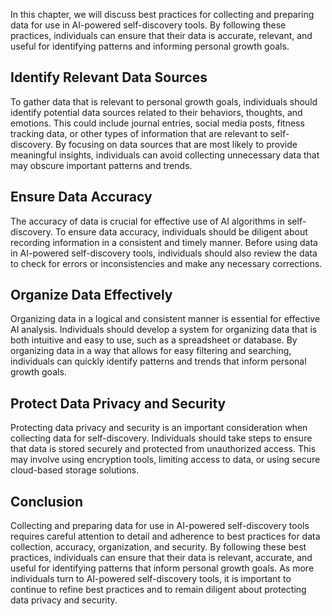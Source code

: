

In this chapter, we will discuss best practices for collecting and preparing data for use in AI-powered self-discovery tools. By following these practices, individuals can ensure that their data is accurate, relevant, and useful for identifying patterns and informing personal growth goals.

Identify Relevant Data Sources
------------------------------

To gather data that is relevant to personal growth goals, individuals should identify potential data sources related to their behaviors, thoughts, and emotions. This could include journal entries, social media posts, fitness tracking data, or other types of information that are relevant to self-discovery. By focusing on data sources that are most likely to provide meaningful insights, individuals can avoid collecting unnecessary data that may obscure important patterns and trends.

Ensure Data Accuracy
--------------------

The accuracy of data is crucial for effective use of AI algorithms in self-discovery. To ensure data accuracy, individuals should be diligent about recording information in a consistent and timely manner. Before using data in AI-powered self-discovery tools, individuals should also review the data to check for errors or inconsistencies and make any necessary corrections.

Organize Data Effectively
-------------------------

Organizing data in a logical and consistent manner is essential for effective AI analysis. Individuals should develop a system for organizing data that is both intuitive and easy to use, such as a spreadsheet or database. By organizing data in a way that allows for easy filtering and searching, individuals can quickly identify patterns and trends that inform personal growth goals.

Protect Data Privacy and Security
---------------------------------

Protecting data privacy and security is an important consideration when collecting data for self-discovery. Individuals should take steps to ensure that data is stored securely and protected from unauthorized access. This may involve using encryption tools, limiting access to data, or using secure cloud-based storage solutions.

Conclusion
----------

Collecting and preparing data for use in AI-powered self-discovery tools requires careful attention to detail and adherence to best practices for data collection, accuracy, organization, and security. By following these best practices, individuals can ensure that their data is relevant, accurate, and useful for identifying patterns that inform personal growth goals. As more individuals turn to AI-powered self-discovery tools, it is important to continue to refine best practices and to remain diligent about protecting data privacy and security.
